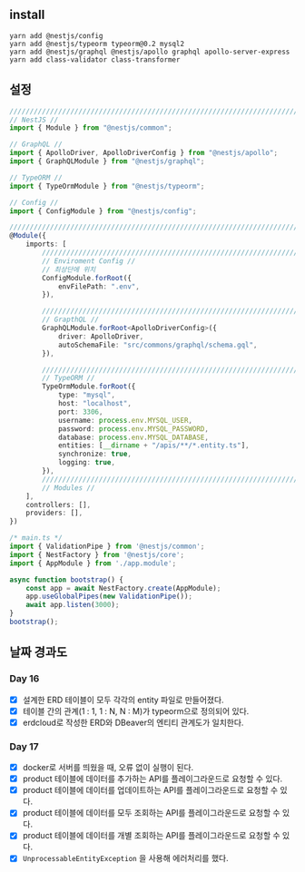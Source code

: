 ## install

```
yarn add @nestjs/config
yarn add @nestjs/typeorm typeorm@0.2 mysql2
yarn add @nestjs/graphql @nestjs/apollo graphql apollo-server-express
yarn add class-validator class-transformer
```

## 설정

```typescript
///////////////////////////////////////////////////////////////////////////
// NestJS //
import { Module } from "@nestjs/common";

// GraphQL //
import { ApolloDriver, ApolloDriverConfig } from "@nestjs/apollo";
import { GraphQLModule } from "@nestjs/graphql";

// TypeORM //
import { TypeOrmModule } from "@nestjs/typeorm";

// Config //
import { ConfigModule } from "@nestjs/config";

///////////////////////////////////////////////////////////////////////////
@Module({
    imports: [
        ///////////////////////////////////////////////////////////////////////////
        // Enviroment Config //
        // 최상단에 위치
        ConfigModule.forRoot({
            envFilePath: ".env",
        }),

        ///////////////////////////////////////////////////////////////////////////
        // GrapthQL //
        GraphQLModule.forRoot<ApolloDriverConfig>({
            driver: ApolloDriver,
            autoSchemaFile: "src/commons/graphql/schema.gql",
        }),

        ///////////////////////////////////////////////////////////////////////////
        // TypeORM //
        TypeOrmModule.forRoot({
            type: "mysql",
            host: "localhost",
            port: 3306,
            username: process.env.MYSQL_USER,
            password: process.env.MYSQL_PASSWORD,
            database: process.env.MYSQL_DATABASE,
            entities: [__dirname + "/apis/**/*.entity.ts"],
            synchronize: true,
            logging: true,
        }),
        ///////////////////////////////////////////////////////////////////////////
        // Modules //
    ],
    controllers: [],
    providers: [],
})
```

```typescript
/* main.ts */
import { ValidationPipe } from '@nestjs/common';
import { NestFactory } from '@nestjs/core';
import { AppModule } from './app.module';

async function bootstrap() {
    const app = await NestFactory.create(AppModule);
    app.useGlobalPipes(new ValidationPipe());
    await app.listen(3000);
}
bootstrap();
```

## 날짜 경과도

### Day 16

-   [x] 설계한 ERD 테이블이 모두 각각의 entity 파일로 만들어졌다.
-   [x] 테이블 간의 관계(1 : 1, 1 : N, N : M)가 typeorm으로 정의되어 있다.
-   [x] erdcloud로 작성한 ERD와 DBeaver의 엔티티 관계도가 일치한다.

### Day 17

-   [x] docker로 서버를 띄웠을 때, 오류 없이 실행이 된다.
-   [x] product 테이블에 데이터를 추가하는 API를 플레이그라운드로 요청할 수 있다.
-   [x] product 테이블에 데이터를 업데이트하는 API를 플레이그라운드로 요청할 수 있다.
-   [x] product 테이블에 데이터를 모두 조회하는 API를 플레이그라운드로 요청할 수 있다.
-   [x] product 테이블에 데이터를 개별 조회하는 API를 플레이그라운드로 요청할 수 있다.
-   [x] `UnprocessableEntityException` 을 사용해 에러처리를 했다.
